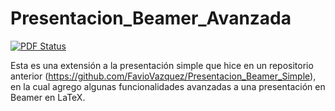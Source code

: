 # Presentacion_Beamer_Avanzada

[![PDF Status](https://www.sharelatex.com/github/repos/FavioVazquez/Presentacion_Beamer_Avanzada/builds/latest/badge.svg)](https://www.sharelatex.com/github/repos/FavioVazquez/Presentacion_Beamer_Avanzada/builds/latest/output.pdf)

Esta es una extensión a la presentación simple que hice en un repositorio anterior (https://github.com/FavioVazquez/Presentacion_Beamer_Simple), en la cual agrego algunas funcionalidades avanzadas a una presentación en Beamer en LaTeX.
